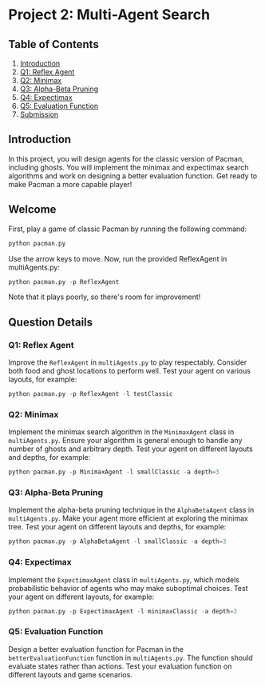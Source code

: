 # Project 2: Multi-Agent Search

## Table of Contents
1. [Introduction](#introduction)
2. [Q1: Reflex Agent](#q1-reflex-agent)
3. [Q2: Minimax](#q2-minimax)
4. [Q3: Alpha-Beta Pruning](#q3-alpha-beta-pruning)
5. [Q4: Expectimax](#q4-expectimax)
6. [Q5: Evaluation Function](#q5-evaluation-function)
7. [Submission](#submission)

## Introduction
In this project, you will design agents for the classic version of Pacman, including ghosts. You will implement the minimax and expectimax search algorithms and work on designing a better evaluation function. Get ready to make Pacman a more capable player!

## Welcome
First, play a game of classic Pacman by running the following command:
```python
python pacman.py
```

Use the arrow keys to move. Now, run the provided ReflexAgent in multiAgents.py:
```python
python pacman.py -p ReflexAgent
```

Note that it plays poorly, so there's room for improvement!

## Question Details

### Q1: Reflex Agent

Improve the `ReflexAgent` in `multiAgents.py` to play respectably. Consider both food and ghost locations to perform well. Test your agent on various layouts, for example:
```python
python pacman.py -p ReflexAgent -l testClassic
```

### Q2: Minimax
Implement the minimax search algorithm in the `MinimaxAgent` class in `multiAgents.py`. Ensure your algorithm is general enough to handle any number of ghosts and arbitrary depth. Test your agent on different layouts and depths, for example:
```python
python pacman.py -p MinimaxAgent -l smallClassic -a depth=3
```

### Q3: Alpha-Beta Pruning
Implement the alpha-beta pruning technique in the `AlphaBetaAgent` class in `multiAgents.py`. Make your agent more efficient at exploring the minimax tree. Test your agent on different layouts and depths, for example:
```python
python pacman.py -p AlphaBetaAgent -l smallClassic -a depth=3
```

### Q4: Expectimax
Implement the `ExpectimaxAgent` class in `multiAgents.py`, which models probabilistic behavior of agents who may make suboptimal choices. Test your agent on different layouts, for example:
```python
python pacman.py -p ExpectimaxAgent -l minimaxClassic -a depth=3
```

### Q5: Evaluation Function
Design a better evaluation function for Pacman in the `betterEvaluationFunction` function in `multiAgents.py`. The function should evaluate states rather than actions. Test your evaluation function on different layouts and game scenarios.
